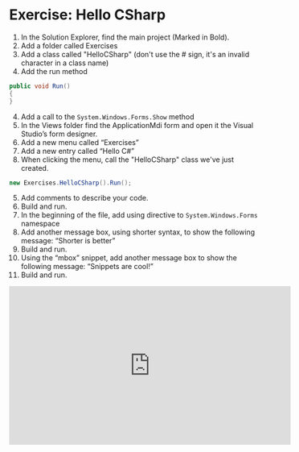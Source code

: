 ﻿# Exercise: Hello CSharp
1. In the Solution Explorer, find the main project (Marked in Bold). 
2. Add a folder called Exercises
3. Add a class called "HelloCSharp" (don't use the # sign, it's an invalid character in a class name)
3. Add the run method 
```csharp
public void Run()
{
}
```
4. Add a call to the `System.Windows.Forms.Show` method
4. In the Views folder find the ApplicationMdi form and open it the Visual Studio’s form designer.
2. Add a new menu called “Exercises”
3. Add a new entry called “Hello C#”
4. When clicking the menu, call the "HelloCSharp" class we've just created.
```csharp
new Exercises.HelloCSharp().Run();
```
5. Add comments to describe your code.
6. Build and run.
7. In the beginning of the file, add using directive to `System.Windows.Forms` namespace
8. Add another message box, using shorter syntax, to show the following message: “Shorter is better”
9. Build and run.
10. Using the “mbox” snippet, add another message box to show the following message: “Snippets are cool!”
11. Build and run.

<iframe width="560" height="315" src="https://www.youtube.com/embed/27AHai9Oygc" frameborder="0" allowfullscreen></iframe>